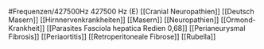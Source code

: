 #Frequenzen/427500Hz
427500 Hz (E)
[[Cranial Neuropathien]]
[[Deutsch Masern]]
[[Hirnnervenkrankheiten]]
[[Masern]]
[[Neuropathien]]
[[Ormond-Krankheit]]
[[Parasites Fasciola hepatica Redien 0,68]]
[[Perianeurysmal Fibrosis]]
[[Periaortitis]]
[[Retroperitoneale Fibrose]]
[[Rubella]]